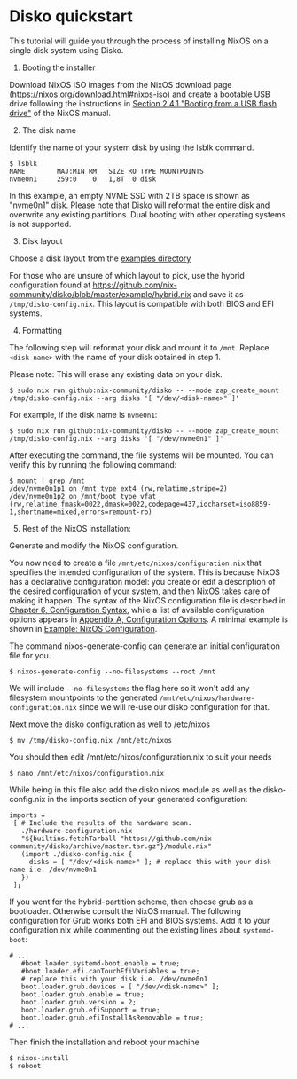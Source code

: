 # Disko quickstart

This tutorial will guide you through the process of installing NixOS on a single
disk system using Disko.

1. Booting the installer

Download NixOS ISO images from the NixOS download page
(https://nixos.org/download.html#nixos-iso) and create a bootable USB drive
following the instructions in [Section 2.4.1 "Booting from a USB flash drive"](https://nixos.org/manual/nixos/stable/index.html#sec-booting-from-usb)
of the NixOS manual.

2. The disk name

Identify the name of your system disk by using the lsblk command.

```
$ lsblk
NAME        MAJ:MIN RM   SIZE RO TYPE MOUNTPOINTS
nvme0n1     259:0    0   1,8T  0 disk
```

In this example, an empty NVME SSD with 2TB space is shown as "nvme0n1" disk.
Please note that Disko will reformat the entire disk and overwrite any existing
partitions. Dual booting with other operating systems is not supported.


3. Disk layout

Choose a disk layout from the [examples directory](https://github.com/nix-community/disko/tree/master/example)

For those who are unsure of which layout to pick, use the hybrid configuration
found at https://github.com/nix-community/disko/blob/master/example/hybrid.nix
and save it as `/tmp/disko-config.nix`. This layout is compatible with both BIOS
and EFI systems.

4. Formatting

The following step will reformat your disk and mount it to `/mnt`. Replace `<disk-name>` with the name of your disk obtained in step 1.

Please note: This will erase any existing data on your disk.

```
$ sudo nix run github:nix-community/disko -- --mode zap_create_mount /tmp/disko-config.nix --arg disks '[ "/dev/<disk-name>" ]'
```

For example, if the disk name is `nvme0n1`:

```
$ sudo nix run github:nix-community/disko -- --mode zap_create_mount /tmp/disko-config.nix --arg disks '[ "/dev/nvme0n1" ]'
```


After executing the command, the file systems will be mounted. You can verify
this by running the following command:

```
$ mount | grep /mnt
/dev/nvme0n1p1 on /mnt type ext4 (rw,relatime,stripe=2)
/dev/nvme0n1p2 on /mnt/boot type vfat (rw,relatime,fmask=0022,dmask=0022,codepage=437,iocharset=iso8859-1,shortname=mixed,errors=remount-ro)
```

5. Rest of the NixOS installation:

Generate and modify the NixOS configuration.

You now need to create a file `/mnt/etc/nixos/configuration.nix` that specifies
the intended configuration of the system. This is because NixOS has a
declarative configuration model: you create or edit a description of the desired
configuration of your system, and then NixOS takes care of making it happen. The
syntax of the NixOS configuration file is described in
[Chapter 6, Configuration Syntax](https://nixos.org/manual/nixos/stable/index.html#sec-configuration-syntax),
while a list of available configuration options appears in
[Appendix A, Configuration Options](https://nixos.org/manual/nixos/stable/options.html).
A minimal example is shown in
[Example: NixOS Configuration](https://nixos.org/manual/nixos/stable/index.html#ex-config).

The command nixos-generate-config can generate an initial configuration file for
you.

```
$ nixos-generate-config --no-filesystems --root /mnt
```

We will include `--no-filesystems` the flag here so it won't add any filesystem
mountpoints to the generated `/mnt/etc/nixos/hardware-configuration.nix` since
we will re-use our disko configuration for that.

Next move the disko configuration as well to /etc/nixos

```
$ mv /tmp/disko-config.nix /mnt/etc/nixos
```

You should then edit /mnt/etc/nixos/configuration.nix to suit your needs

```
$ nano /mnt/etc/nixos/configuration.nix
```

While being in this file also add the disko nixos module as well as the
disko-config.nix in the imports section of your generated configuration:

```
imports =
 [ # Include the results of the hardware scan.
   ./hardware-configuration.nix
   "${builtins.fetchTarball "https://github.com/nix-community/disko/archive/master.tar.gz"}/module.nix"
   (import ./disko-config.nix {
     disks = [ "/dev/<disk-name>" ]; # replace this with your disk name i.e. /dev/nvme0n1
   })
 ];
```

If you went for the hybrid-partition scheme, then choose grub as a bootloader.
Otherwise consult the NixOS manual. The following configuration for Grub works
both EFI and BIOS systems. Add it to your configuration.nix while commenting out
the existing lines about `systemd-boot`:

```
# ...
   #boot.loader.systemd-boot.enable = true;
   #boot.loader.efi.canTouchEfiVariables = true;
   # replace this with your disk i.e. /dev/nvme0n1
   boot.loader.grub.devices = [ "/dev/<disk-name>" ];
   boot.loader.grub.enable = true;
   boot.loader.grub.version = 2;
   boot.loader.grub.efiSupport = true;
   boot.loader.grub.efiInstallAsRemovable = true;
# ...
```

Then finish the installation and reboot your machine

```
$ nixos-install
$ reboot
```
